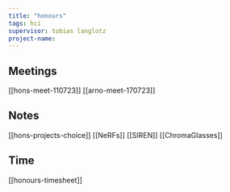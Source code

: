 ```yaml
---
title: "honours"
tags: hci
supervisor: tobias langlotz
project-name:
---
```


## Meetings
[[hons-meet-110723]]
[[arno-meet-170723]]

## Notes
[[hons-projects-choice]]
[[NeRFs]]
[[SIREN]]
[[ChromaGlasses]]


## Time
[[honours-timesheet]]